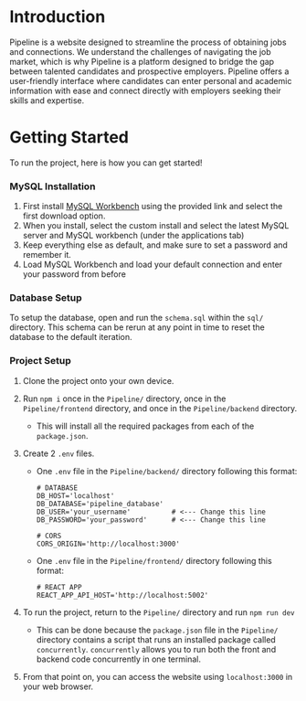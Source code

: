 # Introduction #

Pipeline is a website designed to streamline the process of obtaining jobs and connections. We understand the challenges of navigating the job market, which is why Pipeline is a platform designed to bridge the gap between talented candidates and prospective employers. Pipeline offers a user-friendly interface where candidates can enter personal and academic information with ease and connect directly with employers seeking their skills and expertise.

# Getting Started

To run the project, here is how you can get started!

### MySQL Installation ###

1. First install [MySQL Workbench](https://dev.mysql.com/downloads/windows/installer/8.0.html) using the provided link and select the first download option.
2. When you install, select the custom install and select the latest MySQL server and MySQL workbench (under the applications tab)
3. Keep everything else as default, and make sure to set a password and remember it.
4. Load MySQL Workbench and load your default connection and enter your password from before

### Database Setup ###

To setup the database, open and run the `schema.sql` within the `sql/` directory. This schema can be rerun at any point in time to reset the database to the default iteration.

### Project Setup

1. Clone the project onto your own device.

2. Run `npm i` once in the `Pipeline/` directory, once in the `Pipeline/frontend` directory, and once in the `Pipeline/backend` directory.

   - This will install all the required packages from each of the `package.json`.

3. Create 2 `.env` files.

   - One `.env` file in the `Pipeline/backend/` directory following this format:

     ```
     # DATABASE
     DB_HOST='localhost'
     DB_DATABASE='pipeline_database'
     DB_USER='your_username'          # <--- Change this line
     DB_PASSWORD='your_password'      # <--- Change this line
     
     # CORS
     CORS_ORIGIN='http://localhost:3000'
     ```

   - One `.env` file in the `Pipeline/frontend/` directory following this format:

     ```
     # REACT APP
     REACT_APP_API_HOST='http://localhost:5002'
     ```

4. To run the project, return to the `Pipeline/` directory and run `npm run dev`
   - This can be done because the `package.json` file in the `Pipeline/` directory contains a script that runs an installed package called `concurrently`. `concurrently` allows you to run both the front and backend code concurrently in one terminal.
5. From that point on, you can access the website using `localhost:3000` in your web browser.